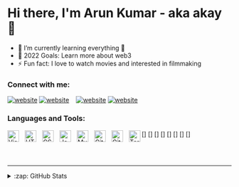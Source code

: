 # Hi there, I'm Arun Kumar - aka akay 👋

- 🌱 I’m currently learning everything 🤣
- 🥅 2022 Goals: Learn more about web3
- ⚡ Fun fact: I love to watch movies and interested in filmmaking

### Connect with me:

[![website](./img/linkedin-light.svg)](https://linkedin.com/in/arun-kumar-ba6411175#gh-light-mode-only)
[![website](./img/linkedin-dark.svg)](https://linkedin.com/in/arun-kumar-ba6411175#gh-dark-mode-only)
&nbsp;&nbsp;
[![website](./img/instagram-light.svg)](https://instagram.com/a__.kay#gh-light-mode-only)
[![website](./img/instagram-dark.svg)](https://instagram.com/a__.kay#gh-dark-mode-only)

### Languages and Tools:

[<img align="left" alt="Visual Studio Code" width="26px" src="https://cdn.jsdelivr.net/gh/devicons/devicon/icons/vscode/vscode-original.svg" style="padding-right:10px;" />]
[<img align="left" alt="HTML5" width="26px" src="https://cdn.jsdelivr.net/gh/devicons/devicon/icons/html5/html5-original.svg" style="padding-right:10px;" />]
[<img align="left" alt="CSS3" width="26px" src="https://cdn.jsdelivr.net/gh/devicons/devicon/icons/css3/css3-original.svg" style="padding-right:10px;" />]
[<img align="left" alt="JavaScript" width="26px" src="https://cdn.jsdelivr.net/gh/devicons/devicon/icons/javascript/javascript-original.svg" style="padding-right:10px;" />]
[<img align="left" alt="MySQL" width="26px" src="https://cdn.jsdelivr.net/gh/devicons/devicon/icons/mysql/mysql-original.svg" style="padding-right:10px;" />]
[<img align="left" alt="Git" width="26px" src="https://cdn.jsdelivr.net/gh/devicons/devicon/icons/git/git-original.svg" style="padding-right:10px;" />]
[<img align="left" alt="GitHub" width="26px" src="https://user-images.githubusercontent.com/3369400/139447912-e0f43f33-6d9f-45f8-be46-2df5bbc91289.png" style="padding-right:10px;" />]
[<img align="left" alt="Terminal" width="26px" src="./img/terminal-dark.svg" />]

<br />
<br />

---

<details>
  <summary>:zap: GitHub Stats</summary>

  <img align="left" alt="ArunKumar's GitHub Stats" src="https://github-readme-stats.vercel.app/api?username=Arun-Kumar-D&show_icons=true&hide_border=false&title_color=ff652f&icon_color=FFE400&bg_color=09131B&text_color=ffffff&border_color=0c1a25" />

</details>

[instagram]: https://instagram.com/a__.kay
[linkedin]: https://linkedin.com/in/arun-kumar-ba6411175

